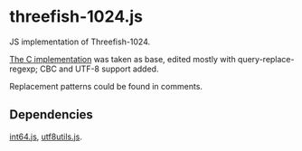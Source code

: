 threefish-1024.js
=================

JS implementation of Threefish-1024.

[The C implementation](https://github.com/wernerd/Skein3Fish) was taken as base, edited mostly with query-replace-regexp; CBC and UTF-8 support added.

Replacement patterns could be found in comments.

Dependencies
------------
[int64.js](http://docs.closure-library.googlecode.com/git/closure_goog_math_long.js.source.html), [utf8utils.js](http://ciaranj.blogspot.ru/2007/11/utf8-characters-encoding-in-javascript.html).
